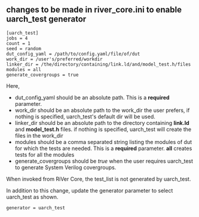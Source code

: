 ## changes to be made in river_core.ini to enable uarch_test generator
```
[uarch_test]
jobs = 4
count = 1
seed = random
dut_config_yaml = /path/to/config.yaml/file/of/dut
work_dir = /user's/preferred/workdir
linker_dir = /the/directory/containing/link.ld/and/model_test.h/files
modules = all
generate_covergroups = true
```
Here, 
- dut_config_yaml should be an absolute path. This is a **required** parameter.
- work_dir should be an absolute path to the work_dir the user prefers, if nothing is specified, uarch_test's default dir will be used.
- linker_dir should be an absolute path to the directory containing **link.ld** and **model_test.h** files. if nothing is specified, uarch_test will create the files in the work_dir
- modules should be a comma separated string listing the modules of dut for which the tests are needed. This is a **required** parameter. **all** creates tests for all the modules
- generate_covergroups should be *true* when the user requires uarch_test to generate System Verilog covergroups.

When invoked from RiVer Core, the test_list is not generated by uarch_test. 

In addition to this change, update the generator parameter to select uarch_test as shown.
```
generator = uarch_test
```
